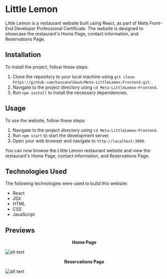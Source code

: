 # Little Lemon

Little Lemon is a restaurant website built using React, as part of Meta Front-End Developer Professional Certificate. The website is designed to showcase the restaurant's Home Page, contact information, and Reservations Page.

## Installation

To install the project, follow these steps:

1. Clone the repository to your local machine using `git clone https://github.com/hassaneldash/Meta-LittleLemon-Frontend.git`.
2. Navigate to the project directory using `cd Meta-LittleLemon-Frontend`.
3. Run `npm install` to install the necessary dependencies.

## Usage

To use the website, follow these steps:

1. Navigate to the project directory using `cd Meta-LittleLemon-Frontend`.
2. Run `npm start` to start the development server.
3. Open your web browser and navigate to `http://localhost:3000`.

You can now browse the Little Lemon restaurant website and view the restaurant's Home Page, contact information, and Reservations Page.

## Technologies Used

The following technologies were used to build this website:

- React
- JSX
- HTML
- CSS
- JavaScript

## Previews

<p style="text-align: center; font-weight: bold">Home Page</p>

![alt text](https://i.imgur.com/22MqTGp.png)

<p style="text-align: center; font-weight: bold">Reservations Page</p>

![alt text](https://i.imgur.com/m5GEQGC.png)
